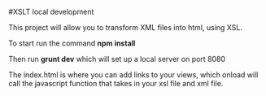 #XSLT local development

This project will allow you to transform XML files into html, using XSL.

To start run the command **npm install**

Then run **grunt dev** which will set up a local server on port 8080

The index.html is where you can add links to your views, which onload will call the javascript function that takes in your xsl file
and xml file.